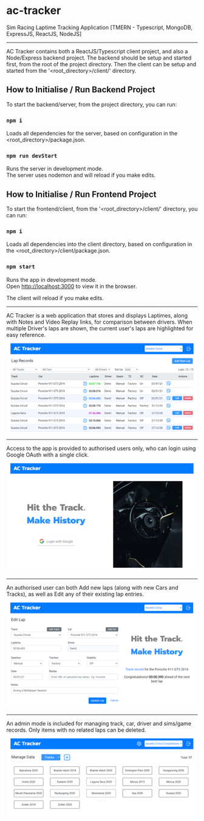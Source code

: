 # ac-tracker
Sim Racing Laptime Tracking Application [TMERN - Typescript, MongoDB, ExpressJS, ReactJS, NodeJS]

***

AC Tracker contains both a ReactJS/Typescript client project, and also a Node/Express backend project. The backend should be setup and started first, from the root of the project directory. Then the client can be setup and started from the '<root_directory>/client/' directory.

## How to Initialise / Run Backend Project

To start the backend/server, from the project directory, you can run:

### `npm i`

Loads all dependencies for the server, based on configuration in the <root_directory>/package.json.

### `npm run devStart`

Runs the server in development mode.<br />
The server uses nodemon and will reload if you make edits.

## How to Initialise / Run Frontend Project

To start the frontend/client, from the '<root_directory>/client/' directory, you can run:

### `npm i`

Loads all dependencies into the client directory, based on configuration in the <root_directory>/client/package.json.

### `npm start`

Runs the app in development mode.<br />
Open [http://localhost:3000](http://localhost:3000) to view it in the browser.

The client will reload if you make edits.

***

AC Tracker is a web application that stores and displays Laptimes, along with Notes and Video Replay links, for comparison between drivers. When multiple Driver's laps are shown, the current user's laps are highlighted for easy reference.

![AC Tracker - Lap Records - Screenshot](./public/ac-tracker_lap-list_1.png)

***

Access to the app is provided to authorised users only, who can login using Google OAuth with a single click.

![AC Tracker - Login - Screenshot](./public/ac-tracker_login_1.png)

***

An authorised user can both Add new laps (along with new Cars and Tracks), as well as Edit any of their existing lap entries.

![AC Tracker - Edit Lap - Screenshot](./public/ac-tracker_lap-edit_1.png)

***

An admin mode is included for managing track, car, driver and sims/game records. Only items with no related laps can be deleted.

![AC Tracker - Administration - Screenshot](./public/ac-tracker_admin_1.png)

